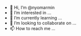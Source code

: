 - 👋 Hi, I’m @nyomarmin
- 👀 I’m interested in ...
- 🌱 I’m currently learning ...
- 💞️ I’m looking to collaborate on ...
- 📫 How to reach me ...

<!---
nyomarmin/nyomarmin is a ✨ special ✨ repository because its `README.md` (this file) appears on your GitHub profile.
You can click the Preview link to take a look at your changes.
--->
